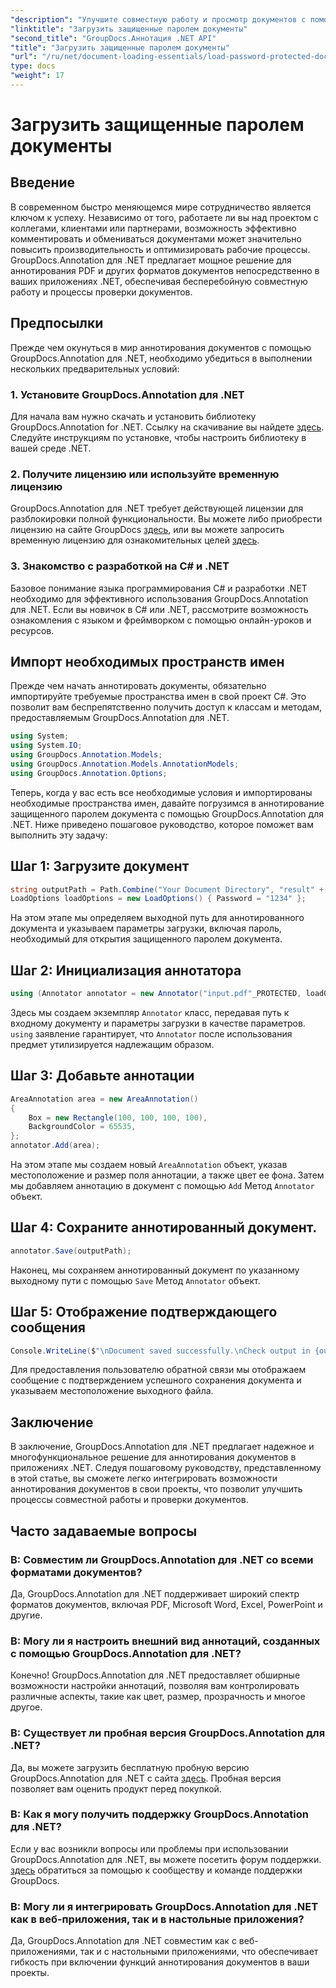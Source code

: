 ```yaml
---
"description": "Улучшите совместную работу и просмотр документов с помощью GroupDocs.Annotation для .NET. Аннотируйте PDF и многое другое легко в своих приложениях .NET."
"linktitle": "Загрузить защищенные паролем документы"
"second_title": "GroupDocs.Аннотация .NET API"
"title": "Загрузить защищенные паролем документы"
"url": "/ru/net/document-loading-essentials/load-password-protected-documents/"
type: docs
"weight": 17
---
```


# Загрузить защищенные паролем документы

## Введение
В современном быстро меняющемся мире сотрудничество является ключом к успеху. Независимо от того, работаете ли вы над проектом с коллегами, клиентами или партнерами, возможность эффективно комментировать и обмениваться документами может значительно повысить производительность и оптимизировать рабочие процессы. GroupDocs.Annotation для .NET предлагает мощное решение для аннотирования PDF и других форматов документов непосредственно в ваших приложениях .NET, обеспечивая бесперебойную совместную работу и процессы проверки документов.
## Предпосылки
Прежде чем окунуться в мир аннотирования документов с помощью GroupDocs.Annotation для .NET, необходимо убедиться в выполнении нескольких предварительных условий:
### 1. Установите GroupDocs.Annotation для .NET
Для начала вам нужно скачать и установить библиотеку GroupDocs.Annotation for .NET. Ссылку на скачивание вы найдете [здесь](https://releases.groupdocs.com/annotation/net/). Следуйте инструкциям по установке, чтобы настроить библиотеку в вашей среде .NET.
### 2. Получите лицензию или используйте временную лицензию
GroupDocs.Annotation для .NET требует действующей лицензии для разблокировки полной функциональности. Вы можете либо приобрести лицензию на сайте GroupDocs [здесь](https://purchase.groupdocs.com/buy), или вы можете запросить временную лицензию для ознакомительных целей [здесь](https://purchase.groupdocs.com/temporary-license/).
### 3. Знакомство с разработкой на C# и .NET
Базовое понимание языка программирования C# и разработки .NET необходимо для эффективного использования GroupDocs.Annotation для .NET. Если вы новичок в C# или .NET, рассмотрите возможность ознакомления с языком и фреймворком с помощью онлайн-уроков и ресурсов.

## Импорт необходимых пространств имен
Прежде чем начать аннотировать документы, обязательно импортируйте требуемые пространства имен в свой проект C#. Это позволит вам беспрепятственно получить доступ к классам и методам, предоставляемым GroupDocs.Annotation для .NET.
```csharp
using System;
using System.IO;
using GroupDocs.Annotation.Models;
using GroupDocs.Annotation.Models.AnnotationModels;
using GroupDocs.Annotation.Options;
```

Теперь, когда у вас есть все необходимые условия и импортированы необходимые пространства имен, давайте погрузимся в аннотирование защищенного паролем документа с помощью GroupDocs.Annotation для .NET. Ниже приведено пошаговое руководство, которое поможет вам выполнить эту задачу:
## Шаг 1: Загрузите документ
```csharp
string outputPath = Path.Combine("Your Document Directory", "result" + Path.GetExtension("input.pdf"));
LoadOptions loadOptions = new LoadOptions() { Password = "1234" };
```
На этом этапе мы определяем выходной путь для аннотированного документа и указываем параметры загрузки, включая пароль, необходимый для открытия защищенного паролем документа.
## Шаг 2: Инициализация аннотатора
```csharp
using (Annotator annotator = new Annotator("input.pdf"_PROTECTED, loadOptions))
```
Здесь мы создаем экземпляр `Annotator` класс, передавая путь к входному документу и параметры загрузки в качестве параметров. `using` заявление гарантирует, что `Annotator` после использования предмет утилизируется надлежащим образом.
## Шаг 3: Добавьте аннотации
```csharp
AreaAnnotation area = new AreaAnnotation()
{
    Box = new Rectangle(100, 100, 100, 100),
    BackgroundColor = 65535,
};
annotator.Add(area);
```
На этом этапе мы создаем новый `AreaAnnotation` объект, указав местоположение и размер поля аннотации, а также цвет ее фона. Затем мы добавляем аннотацию в документ с помощью `Add` Метод `Annotator` объект.
## Шаг 4: Сохраните аннотированный документ.
```csharp
annotator.Save(outputPath);
```
Наконец, мы сохраняем аннотированный документ по указанному выходному пути с помощью `Save` Метод `Annotator` объект.
## Шаг 5: Отображение подтверждающего сообщения
```csharp
Console.WriteLine($"\nDocument saved successfully.\nCheck output in {outputPath}.");
```
Для предоставления пользователю обратной связи мы отображаем сообщение с подтверждением успешного сохранения документа и указываем местоположение выходного файла.

## Заключение
В заключение, GroupDocs.Annotation для .NET предлагает надежное и многофункциональное решение для аннотирования документов в приложениях .NET. Следуя пошаговому руководству, представленному в этой статье, вы сможете легко интегрировать возможности аннотирования документов в свои проекты, что позволит улучшить процессы совместной работы и проверки документов.
## Часто задаваемые вопросы
### В: Совместим ли GroupDocs.Annotation для .NET со всеми форматами документов?
Да, GroupDocs.Annotation для .NET поддерживает широкий спектр форматов документов, включая PDF, Microsoft Word, Excel, PowerPoint и другие.
### В: Могу ли я настроить внешний вид аннотаций, созданных с помощью GroupDocs.Annotation для .NET?
Конечно! GroupDocs.Annotation для .NET предоставляет обширные возможности настройки аннотаций, позволяя вам контролировать различные аспекты, такие как цвет, размер, прозрачность и многое другое.
### В: Существует ли пробная версия GroupDocs.Annotation для .NET?
Да, вы можете загрузить бесплатную пробную версию GroupDocs.Annotation для .NET с сайта [здесь](https://releases.groupdocs.com/). Пробная версия позволяет вам оценить продукт перед покупкой.
### В: Как я могу получить поддержку GroupDocs.Annotation для .NET?
Если у вас возникли вопросы или проблемы при использовании GroupDocs.Annotation для .NET, вы можете посетить форум поддержки. [здесь](https://forum.groupdocs.com/c/annotation/10) обратиться за помощью к сообществу и команде поддержки GroupDocs.
### В: Могу ли я интегрировать GroupDocs.Annotation для .NET как в веб-приложения, так и в настольные приложения?
Да, GroupDocs.Annotation для .NET совместим как с веб-приложениями, так и с настольными приложениями, что обеспечивает гибкость при включении функций аннотирования документов в ваши проекты.